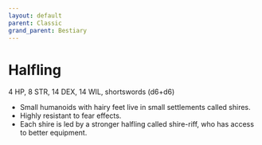 ```yaml
---
layout: default
parent: Classic
grand_parent: Bestiary
---
```


# Halfling

4 HP, 8 STR, 14 DEX, 14 WIL, shortswords (d6+d6)

- Small humanoids with hairy feet live in small settlements called shires.
- Highly resistant to fear effects.
- Each shire is led by a stronger halfling called shire-riff, who has access to better equipment.

